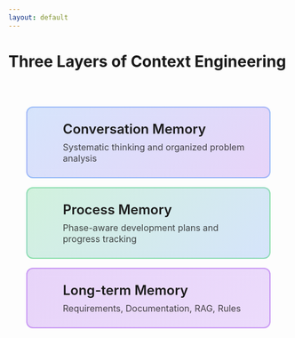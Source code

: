 ```yaml
---
layout: default
---
```


# Three Layers of Context Engineering

<div class="three-layers-container">
  <div class="layer layer-conversation">
    <div class="layer-icon">
      <uim-comment-alt class="text-5xl text-blue-400"/>
    </div>
    <div class="layer-content">
      <h3>Conversation Memory</h3>
      <p>Systematic thinking and organized problem analysis</p>
    </div>
  </div>
  
  <div class="layer layer-process">
    <div class="layer-icon">
      <uim-process class="text-5xl text-green-400"/>
    </div>
    <div class="layer-content">
      <h3>Process Memory</h3>
      <p>Phase-aware development plans and progress tracking</p>
    </div>
  </div>
  
  <div class="layer layer-longterm">
    <div class="layer-icon">
      <uim-document-layout-left class="text-5xl text-purple-400"/>
    </div>
    <div class="layer-content">
      <h3>Long-term Memory</h3>
      <p>Requirements, Documentation, RAG, Rules</p>
    </div>
  </div>
</div>

<style scoped>
.three-layers-container {
  display: flex;
  flex-direction: column;
  gap: 1rem;
  max-width: 800px;
  margin: 2rem auto;
  padding: 2rem;
}

.layer {
  display: flex;
  align-items: center;
  padding: 1.5rem 2rem;
  border-radius: 12px;
  backdrop-filter: blur(10px);
  border: 2px solid;
  transition: transform 0.2s ease;
}

.layer:hover {
  transform: scale(110%, 110%);
}

.layer-conversation {
  background: linear-gradient(135deg, rgba(59, 130, 246, 0.2), rgba(147, 51, 234, 0.2));
  border-color: rgba(59, 130, 246, 0.4);
}

.layer-process {
  background: linear-gradient(135deg, rgba(34, 197, 94, 0.2), rgba(59, 130, 246, 0.2));
  border-color: rgba(34, 197, 94, 0.4);
}

.layer-longterm {
  background: linear-gradient(135deg, rgba(147, 51, 234, 0.2), rgba(168, 85, 247, 0.2));
  border-color: rgba(147, 51, 234, 0.4);
}

.layer-icon {
  margin-right: 2rem;
  flex-shrink: 0;
  display: flex;
  align-items: center;
  justify-content: center;
}

.layer-content h3 {
  margin: 0 0 0.5rem 0;
  font-size: 1.5rem;
  font-weight: 600;
}

.layer-content p {
  margin: 0;
  font-size: 1rem;
  opacity: 0.8;
}
</style>

<!--

**Speaker Notes:**
Main message: Three-layer framework provides practical structure for maintaining and delivering clear context to AI systems

- Three layers
- Practical framework
- Clear context

*Transition: This leads us to a fundamental shift in how we think about engineering.*

...

**Reader Notes:**

Once you establish clear thinking, you need a practical framework to maintain and provide that clarity. This is the three-layer context engineering approach I developed while building workflows. 

Layer 1 is Rich Conversation Context - organizing your thinking systematically, asking the right questions, clarifying requirements methodically. 

Layer 2 is Process Memory - phase-aware development plans that track what phase you're in, what decisions you've made, what's been completed. 

Layer 3 is Long-term Memory - requirements, architecture, and design documents that preserve your thinking across conversations and sessions. This may as well be captured outside the system, e. g. in knowledge databases connected via RAG. Rules that provide principles / do's and dont's also fall into this category.

These three layers provide the context AI needs to transform from chaotic assistant to capable execution partner.

-->
